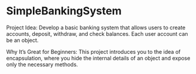 # SimpleBankingSystem
Project Idea: Develop a basic banking system that allows users to create accounts, deposit, withdraw, and check balances. Each user account can be an object.

Why It’s Great for Beginners: This project introduces you to the idea of encapsulation, where you hide the internal details of an object and expose only the necessary methods.